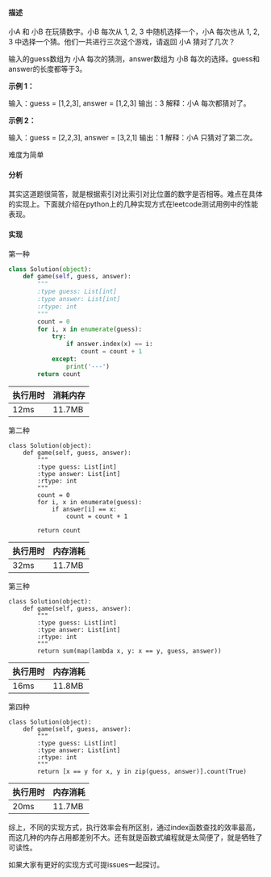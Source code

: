 #### 描述

小A 和 小B 在玩猜数字。小B 每次从 1, 2, 3 中随机选择一个，小A 每次也从 1, 2, 3 中选择一个猜。他们一共进行三次这个游戏，请返回 小A 猜对了几次？

输入的guess数组为 小A 每次的猜测，answer数组为 小B 每次的选择。guess和answer的长度都等于3。

**示例 1：**

输入：guess = [1,2,3], answer = [1,2,3]
输出：3
解释：小A 每次都猜对了。

**示例 2：**

输入：guess = [2,2,3], answer = [3,2,1]
输出：1
解释：小A 只猜对了第二次。

难度为简单



#### 分析

其实这道题很简答，就是根据索引对比索引对比位置的数字是否相等。难点在具体的实现上。下面就介绍在python上的几种实现方式在leetcode测试用例中的性能表现。



#### 实现

第一种

```python
class Solution(object):
    def game(self, guess, answer):
        """
        :type guess: List[int]
        :type answer: List[int]
        :rtype: int
        """
        count = 0
        for i, x in enumerate(guess):
            try:
                if answer.index(x) == i:
                    count = count + 1
            except:
                print('---')
        return count
```

| 执行用时 | 消耗内存 |
| -------- | -------- |
| 12ms     | 11.7MB   |



第二种

```
class Solution(object):
    def game(self, guess, answer):
        """
        :type guess: List[int]
        :type answer: List[int]
        :rtype: int
        """
        count = 0
        for i, x in enumerate(guess):
            if answer[i] == x:
                count = count + 1
           
        return count
```

| 执行用时 | 内存消耗 |
| -------- | -------- |
| 32ms     | 11.7MB   |



第三种

```
class Solution(object):
    def game(self, guess, answer):
        """
        :type guess: List[int]
        :type answer: List[int]
        :rtype: int
        """
        return sum(map(lambda x, y: x == y, guess, answer))
```

| 执行用时 | 内存消耗 |
| -------- | -------- |
| 16ms     | 11.8MB   |



第四种

```
class Solution(object):
    def game(self, guess, answer):
        """
        :type guess: List[int]
        :type answer: List[int]
        :rtype: int
        """
        return [x == y for x, y in zip(guess, answer)].count(True)
```

| 执行用时 | 内存消耗 |
| -------- | -------- |
| 20ms     | 11.7MB   |



综上，不同的实现方式，执行效率会有所区别，通过index函数查找的效率最高，而这几种的内存占用都差别不大。还有就是函数式编程就是太简便了，就是牺牲了可读性。

如果大家有更好的实现方式可提issues一起探讨。